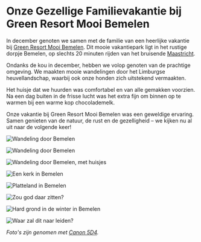 # Onze Gezellige Familievakantie bij Green Resort Mooi Bemelen

In december genoten we samen met de familie van een heerlijke vakantie bij [Green Resort Mooi Bemelen](https://www.resortmooibemelen.nl/). Dit mooie vakantiepark ligt in het rustige dorpje Bemelen, op slechts 20 minuten rijden van het bruisende [Maastricht](../2020/2020-12-21-kerst-maastricht.md).

Ondanks de kou in december, hebben we volop genoten van de prachtige omgeving. We maakten mooie wandelingen door het Limburgse heuvellandschap, waarbij ook onze honden zich uitstekend vermaakten.

Het huisje dat we huurden was comfortabel en van alle gemakken voorzien. Na een dag buiten in de frisse lucht was het extra fijn om binnen op te warmen bij een warme kop chocolademelk.

Onze vakantie bij Green Resort Mooi Bemelen was een geweldige ervaring. Samen genieten van de natuur, de rust en de gezelligheid – we kijken nu al uit naar de volgende keer!

![Wandeling door Bemelen](https://imagekit.rohan-10.workers.dev?url=https://ik.imagekit.io/rhn00jwt/tr:w-900/2019-12-19-Bemelen/20191221-maastrigt-440.jpg)

![Wandeling door Bemelen](https://imagekit.rohan-10.workers.dev?url=https://ik.imagekit.io/rhn00jwt/tr:w-900/2019-12-19-Bemelen/20191221-maastrigt-442.jpg)

![Wandeling door Bemelen, met huisjes](https://imagekit.rohan-10.workers.dev?url=https://ik.imagekit.io/rhn00jwt/tr:w-900/2019-12-19-Bemelen/20191221-maastrigt-447.jpg)

![Een kerk in Bemelen](https://imagekit.rohan-10.workers.dev?url=https://ik.imagekit.io/rhn00jwt/tr:w-900/2019-12-19-Bemelen/20191221-maastrigt-448.jpg)

![Platteland in Bemelen](https://imagekit.rohan-10.workers.dev?url=https://ik.imagekit.io/rhn00jwt/tr:w-900/2019-12-19-Bemelen/20191221-maastrigt-471.jpg)

![Zou god daar zitten?](https://imagekit.rohan-10.workers.dev?url=https://ik.imagekit.io/rhn00jwt/tr:w-900/2019-12-19-Bemelen/20191221-maastrigt-483.jpg)

![Hard grond in de winter in Bemelen](https://imagekit.rohan-10.workers.dev?url=https://ik.imagekit.io/rhn00jwt/tr:w-900/2019-12-19-Bemelen/20191221-maastrigt-484.jpg)

![Waar zal dit naar leiden?](https://imagekit.rohan-10.workers.dev?url=https://ik.imagekit.io/rhn00jwt/tr:w-900/2019-12-19-Bemelen/20191221-maastrigt-486.jpg)

_Foto's zijn genomen met [Canon 5D4](../over-mij.md)._